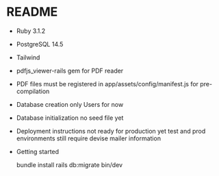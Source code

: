# README

* Ruby 3.1.2

* PostgreSQL 14.5

* Tailwind

* pdfjs_viewer-rails gem for PDF reader
 - PDF files must be registered in app/assets/config/manifest.js for pre-compilation

* Database creation
	only Users for now

* Database initialization
	no seed file yet

* Deployment instructions
	not ready for production yet
	test and prod environments still require devise mailer information

* Getting started
	
	bundle install
	rails db:migrate
	bin/dev